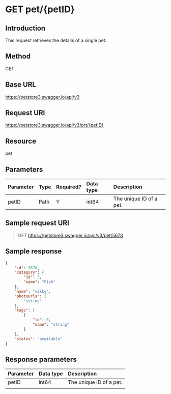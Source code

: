 # GET pet/{petID}

## Introduction

This request retrieves the details of a single pet.

## Method

GET

## Base URL

https://petstore3.swagger.io/api/v3

## Request URI

https://petstore3.swagger.io/api/v3/prt/{petID}

## Resource

pet

## Parameters

|Parameter|Type|Required?|Data type|Description|
|:--|:--|:--|:--|:--|
|petID|Path|Y|int64|The unique ID of a pet.|

## Sample request URI

> GET https://petstore3.swagger.io/api/v3/pet/5678

## Sample response

```json
{
    "id": 5678,
    "category": {
        "id": 3,
        "name": "Fish"
    },
    "name": "vikky",
    "photoUrls": [
        "string"
    ],
    "tags": [
        {
            "id": 0,
            "name": "string"
        }
    ],
    "status": "available"
}

```

## Response parameters

|Parameter|Data type|Description|
|:--|:--|:--|
|petID|int64|The unique ID of a pet.|
||||